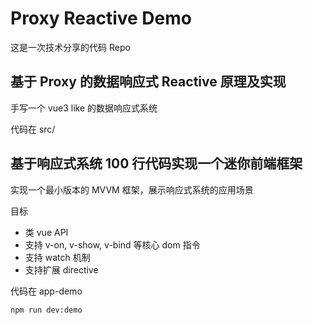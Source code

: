 # Proxy Reactive Demo

这是一次技术分享的代码 Repo

## 基于 Proxy 的数据响应式 Reactive 原理及实现

手写一个 vue3 like 的数据响应式系统

代码在 src/

## 基于响应式系统 100 行代码实现一个迷你前端框架

实现一个最小版本的 MVVM 框架，展示响应式系统的应用场景

目标

- 类 vue API
- 支持 v-on, v-show, v-bind 等核心 dom 指令
- 支持 watch 机制
- 支持扩展 directive

代码在 app-demo


```
npm run dev:demo
```